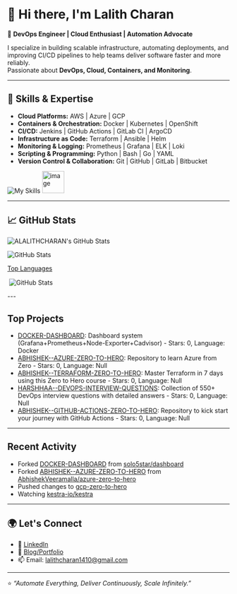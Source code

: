 # 👋 Hi there, I'm Lalith Charan

🚀 **DevOps Engineer | Cloud Enthusiast | Automation Advocate**  

I specialize in building scalable infrastructure, automating deployments, and improving CI/CD pipelines to help teams deliver software faster and more reliably.  
Passionate about **DevOps, Cloud, Containers, and Monitoring**.  

---

## 🔧 Skills & Expertise  

- **Cloud Platforms:** AWS | Azure | GCP  
- **Containers & Orchestration:** Docker | Kubernetes | OpenShift  
- **CI/CD:** Jenkins | GitHub Actions | GitLab CI | ArgoCD  
- **Infrastructure as Code:** Terraform | Ansible | Helm   
- **Monitoring & Logging:** Prometheus | Grafana | ELK | Loki  
- **Scripting & Programming:** Python | Bash | Go | YAML  
- **Version Control & Collaboration:** Git | GitHub | GitLab | Bitbucket  


![My Skills](https://skillicons.dev/icons?i=docker,ansible,kubernetes,azure,git,github,terraform,githubactions,mysql,linux,aws,bash,bitbucket,elasticsearch,gitlab,go,jenkins,kafka,maven,nginx,openshift,prometheus,redhat,ubuntu,gcp,grafana,python)
<img width="50" height="50" alt="image" src="https://github.com/user-attachments/assets/e3b7f947-8c4f-4a22-a7e0-f28cd52beea4" />


---

## 📈 GitHub Stats  

<div align="left">
    <img src="https://github-profile-summary-cards.vercel.app/api/cards/profile-details?username=ALALITHCHARAN&theme=github_dark" alt="ALALITHCHARAN's GitHub Stats"/>
</div>

![GitHub Stats](https://github-readme-stats.vercel.app/api?username=ALALITHCHARAN&show_icons=true&theme=github_dark)  

[Top Languages](https://github-readme-stats.vercel.app/api/top-langs/?username=ALALITHCHARAN&layout=compact&theme=tokyonight)  

<p>&nbsp;<img align="center" src="https://github-readme-stats.vercel.app/api?username=ALALITHCHARAN&show_icons=true&locale=en&theme=github_dark&hide_border=true" alt="GitHub Stats" /></p>
---

## Top Projects

- [DOCKER-DASHBOARD](https://github.com/ALALITHCHARAN/DOCKER-DASHBOARD): Dashboard system (Grafana+Prometheus+Node-Exporter+Cadvisor) - Stars: 0, Language: Docker
- [ABHISHEK--AZURE-ZERO-TO-HERO](https://github.com/ALALITHCHARAN/ABHISHEK--AZURE-ZERO-TO-HERO): Repository to learn Azure from Zero - Stars: 0, Language: Null
- [ABHISHEK--TERRAFORM-ZERO-TO-HERO](https://github.com/ALALITHCHARAN/ABHISHEK--TERRAFORM-ZERO-TO-HERO): Master Terraform in 7 days using this Zero to Hero course - Stars: 0, Language: Null
- [HARSHHAA--DEVOPS-INTERVIEW-QUESTIONS](https://github.com/ALALITHCHARAN/HARSHHAA--DEVOPS-INTERVIEW-QUESTIONS): Collection of 550+ DevOps interview questions with detailed answers - Stars: 0, Language: Null
- [ABHISHEK--GITHUB-ACTIONS-ZERO-TO-HERO](https://github.com/ALALITHCHARAN/ABHISHEK--GITHUB-ACTIONS-ZERO-TO-HERO): Repository to kick start your journey with GitHub Actions - Stars: 0, Language: Null

---

## Recent Activity

- Forked [DOCKER-DASHBOARD](https://github.com/ALALITHCHARAN/DOCKER-DASHBOARD) from [solo5star/dashboard](https://github.com/solo5star/dashboard)
- Forked [ABHISHEK--AZURE-ZERO-TO-HERO](https://github.com/ALALITHCHARAN/ABHISHEK--AZURE-ZERO-TO-HERO) from [AbhishekVeeramalla/azure-zero-to-hero](https://github.com/AbhishekVeeramalla/azure-zero-to-hero)
- Pushed changes to [gcp-zero-to-hero](https://github.com/ALALITHCHARAN/gcp-zero-to-hero)
- Watching [kestra-io/kestra](https://github.com/kestra-io/kestra)

---

## 🌍 Let's Connect  

- 💼 [LinkedIn](https://www.linkedin.com/in/lalith-charan-ampabathina)  
- 📝 [Blog/Portfolio](https://yourportfolio.com)  
- 📫 Email: lalithcharan1410@gmail.com

---
⭐️ _“Automate Everything, Deliver Continuously, Scale Infinitely.”_
